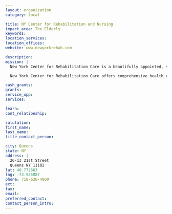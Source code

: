 ```yaml
---
layout: organization
category: local

title: NY Center for Rehabilitation and Nursing
impact_area: The Elderly
keywords: 
location_services: 
location_offices: 
website: www.newyorkrehab.com

description: 
mission: |
  New York Center for Rehabilitation Care is a beautifully appointed, state of the art skilled nursing facility conveniently located in Astoria, Queens. We have a capacity of 280 beds to accommodate both long and short term residents and are staffed with dynamic, experienced and compassionate professionals.

  New York Center for Rehabilitation Care offers comprehensive health care from intensive Physical and Occupational therapies to high quality skilled nursing care. Our staff is highly experienced in providing the rehabilitative services that you need to make a safe transition home. We can also help ease the difficult transition of long-term skilled nursing facility placement. Our social work department is available to assist our residents in achieving a safe return to the community once they are ready.

cash_grants: 
grants: 
service_opp: 
services: 

learn: 
cont_relationship: 

salutation: 
first_name: 
last_name: 
title_contact_person: 

city: Queens
state: NY
address: |
  26-13 21st Street    
  Queens NY 11102
lat: 40.772663
lng: -73.925087
phone: 718-626-4800
ext: 
fax: 
email: 
preferred_contact: 
contact_person_intro: 
---
```

